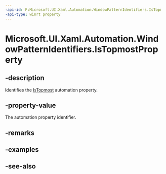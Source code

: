 ```yaml
---
-api-id: P:Microsoft.UI.Xaml.Automation.WindowPatternIdentifiers.IsTopmostProperty
-api-type: winrt property
---
```


<!-- Property syntax
public Windows.UI.Xaml.Automation.AutomationProperty IsTopmostProperty { get; }
-->

# Microsoft.UI.Xaml.Automation.WindowPatternIdentifiers.IsTopmostProperty

## -description
Identifies the [IsTopmost](../microsoft.ui.xaml.automation.provider/iwindowprovider_istopmost.md) automation property.

## -property-value
The automation property identifier.

## -remarks

## -examples

## -see-also
